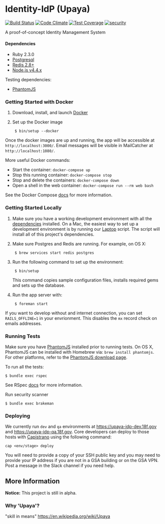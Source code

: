 Identity-IdP (Upaya)
====================

[![Build Status](https://travis-ci.org/18F/identity-idp.svg?branch=master)](https://travis-ci.org/18F/identity-idp)
[![Code Climate](https://codeclimate.com/github/18F/identity-idp/badges/gpa.svg)](https://codeclimate.com/github/18F/identity-idp)
[![Test Coverage](https://codeclimate.com/github/18F/identity-idp/badges/coverage.svg)](https://codeclimate.com/github/18F/identity-idp/coverage)
[![security](https://hakiri.io/github/18F/identity-idp/master.svg)](https://hakiri.io/github/18F/identity-idp/master)

A proof-of-concept Identity Management System

#### Dependencies

- Ruby 2.3.0
- [Postgresql](http://www.postgresql.org/download/)
- [Redis 2.8+](http://redis.io/)
- [Node.js v4.4.x](https://nodejs.org)

Testing dependencies:
 - [PhantomJS](http://phantomjs.org)

### Getting Started with Docker

1. Download, install, and launch [Docker]

1. Set up the Docker image

        $ bin/setup --docker

Once the docker images are up and running, the app will be accessible
at `http://localhost:3000/`.  Email messages will be visible in MailCatcher
at `http://localhost:1080/`.

[Docker]: https://docs.docker.com/engine/getstarted/step_one/#step-1-get-docker

More useful Docker commands:

* Start the container: `docker-compose up`
* Stop this running container: `docker-compose stop`
* Stop and delete the containers: `docker-compose down`
* Open a shell in the web container: `docker-compose run --rm web bash`

See the Docker Compose [docs](https://docs.docker.com/compose/install/) for
more information.

[Docker Compose]: (https://docs.docker.com/compose/install/)

### Getting Started Locally

1. Make sure you have a working development environment with all the
[dependencies](#dependencies) installed. On a Mac, the easiest way
to set up a development environment is by running our [Laptop]
script. The script will install all of this project's dependencies.

1. Make sure Postgres and Redis are running. For example, on OS X:

        $ brew services start redis postgres

1. Run the following command to set up the environment:

        $ bin/setup

   This command copies sample configuration files, installs required gems
   and sets up the database.

1. Run the app server with:

        $ foreman start

If you want to develop without and internet connection, you can set
`RAILS_OFFLINE=1` in your envrionment.  This disables the `mx` record
check on emails addresses.

[Laptop]: https://github.com/18F/laptop

### Running Tests

Make sure you have [PhantomJS](http://phantomjs.org) installed prior to running
tests. On OS X, PhantomJS can be installed with Homebrew via: `brew install
phantomjs`. For other platforms, refer to the [PhantomJS download
page](http://phantomjs.org/download.html).

To run all the tests:

    $ bundle exec rspec

See RSpec [docs](https://relishapp.com/rspec/rspec-core/docs/command-line) for
more information.

Run security scanner

    $ bundle exec brakeman

### Deploying

We currently run `dev` and `qa` environments at https://upaya-idp-dev.18f.gov
and https://upaya-idp-qa.18f.gov. Core developers can deploy to those hosts
with [Capistrano](http://capistranorb.com) using the following command:

```
cap <env/stage> deploy
```

You will need to provide a copy of your SSH public key and you may need to
provide your IP address if you are not in a GSA building or on the GSA VPN.
Post a message in the Slack channel if you need help.

## More Information

**Notice:** This project is still in alpha.

### Why 'Upaya'?

"skill in means" https://en.wikipedia.org/wiki/Upaya
